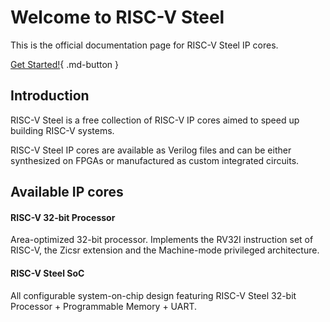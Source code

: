 # Welcome to **RISC-V Steel**

This is the official documentation page for RISC-V Steel IP cores.

[Get Started!](getting-started){ .md-button }

## Introduction

RISC-V Steel is a free collection of RISC-V IP cores aimed to speed up building RISC-V systems. 

RISC-V Steel IP cores are available as Verilog files and can be either synthesized on FPGAs or manufactured as custom integrated circuits.

## Available IP cores

#### RISC-V 32-bit Processor

Area-optimized 32-bit processor. Implements the RV32I instruction set of RISC-V, the Zicsr extension and the Machine-mode privileged architecture.

#### RISC-V Steel SoC
  
All configurable system-on-chip design featuring RISC-V Steel 32-bit Processor + Programmable Memory + UART.
